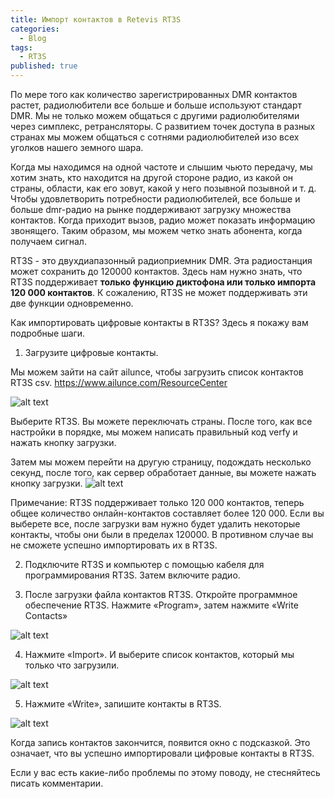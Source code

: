 ```yaml
---
title: Импорт контактов в Retevis RT3S
categories:
  - Blog
tags:
  - RT3S
published: true
---
```

По мере того как количество зарегистрированных DMR контактов растет, радиолюбители все больше и больше используют стандарт DMR. Мы не только можем общаться с другими радиолюбителями через симплекс, ретрансляторы. С развитием точек доступа в разных странах мы можем общаться с сотнями радиолюбителей изо всех уголков нашего земного шара.

Когда мы находимся на одной частоте и слышим чьюто передачу, мы хотим знать, кто находится на другой стороне радио, из какой он страны, области, как его зовут, какой у него позывной позывной и т. д. Чтобы удовлетворить потребности радиолюбителей, все больше и больше dmr-радио на рынке поддерживают загрузку множества контактов. Когда приходит вызов, радио может показать информацию звонящего. Таким образом, мы можем четко знать абонента, когда получаем сигнал.

RT3S - это двухдиапазонный радиоприемник DMR. Эта радиостанция может сохранить до 120000 контактов. Здесь нам нужно знать, что RT3S поддерживает **только функцию диктофона или только импорта 120 000 контактов**. К сожалению, RT3S не может поддерживать эти две функции одновременно.

Как импортировать цифровые контакты в RT3S? Здесь я покажу вам подробные шаги.

1. Загрузите цифровые контакты.

Мы можем зайти на сайт ailunce, чтобы загрузить список контактов RT3S csv. https://www.ailunce.com/ResourceCenter

![alt text](https://www.ailunce.com/UploadedMedia/image/20190509/6369301680284693998465863.jpg "Logo Title Text 1")

Выберите RT3S. Вы можете переключать страны.  После того, как все настройки в порядке, мы можем написать правильный код verfy и нажать кнопку загрузки.

Затем мы можем перейти на другую страницу, подождать несколько секунд, после того, как сервер обработает данные, вы можете нажать кнопку загрузки.
![alt text](https://www.ailunce.com/UploadedMedia/image/20190509/6369301707432077545193667.jpg "Logo Title Text 1")

Примечание: RT3S поддерживает только 120 000 контактов, теперь общее количество онлайн-контактов составляет более 120 000. Если вы выберете все, после загрузки вам нужно будет удалить некоторые контакты, чтобы они были в пределах 120000. В противном случае вы не сможете успешно импортировать их в RT3S.

2. Подключите RT3S и компьютер с помощью кабеля для программирования RT3S. Затем включите радио.

3. После загрузки файла контактов RT3S. Откройте программное обеспечение RT3S. Нажмите «Program», затем нажмите «Write Contacts»

![alt text](https://www.ailunce.com/UploadedMedia/image/20190509/6369301817107577392606270.jpg "Logo Title Text 1")

4. Нажмите «Import». И выберите список контактов, который мы только что загрузили.

![alt text](https://www.ailunce.com/UploadedMedia/image/20190509/6369301843758703647479015.jpg "Logo Title Text 1")

5. Нажмите «Write», запишите контакты в RT3S.

![alt text](https://www.ailunce.com/UploadedMedia/image/20190509/6369301848924193342097283.jpg "Logo Title Text 1")

Когда запись контактов закончится, появится окно с подсказкой. Это означает, что вы успешно импортировали цифровые контакты в RT3S.

Если у вас есть какие-либо проблемы по этому поводу, не стесняйтесь писать комментарии.
